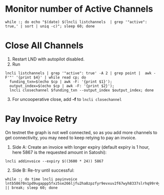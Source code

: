 Monitor number of Active Channels
=================================
```
while :; do echo "$(date) $(lncli listchannels  | grep '"active": true,' | sort | uniq -c)"; sleep 60; done
```

Close All Channels
==================

1. Restart LND with autopilot disabled.
2. Run
```
lncli listchannels | grep '"active": true' -A 2 | grep point |  awk -F'"' '{print $4}' | while read cp; do 
  funding_txn=$(echo $cp | awk -F: '{print $1}');
  output_index=$(echo $cp | awk -F: '{print $2}'); 
  lncli closechannel $funding_txn --output_index $output_index; done
```
3. For uncooperative close, add **-f** to  `lncli closechannel` 

Pay Invoice Retry
=================

On testnet the graph is not well connected, so as you add more channels to get connectivity, you may need to keep retying to pay an invoice. 

1. Side A: Create an invoice with longer expiry (default expiry is 1 hour, here 5867 is the requested amount in Satoshi):
```
lncli addinvoice --expiry $((3600 * 24)) 5867
```

2. Side B: Re-try until successful:
```
while :; do time lncli payinvoice lntb58670n1pd9ugappp5fxz5se266ljfu2ha8zpzfyr9evxuv2f67wyh8337slrhq99r4yzsdqqcqzysee68dhes2cp589cpxjrh8u2xkagw0cddz9drtza2q8duv4dsaa6q9c6adjknl4nyept03upd72lr985t2w2c7vk36l96jq7j97awk5cqlwpcza || break; sleep 60; done
```

